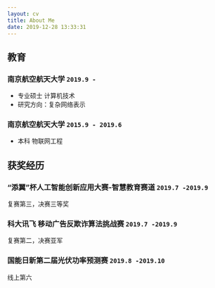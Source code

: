 ```yaml
---
layout: cv
title: About Me
date: 2019-12-28 13:33:31
---
```

## 教育

### **南京航空航天大学** `2019.9 -`

- 专业硕士 计算机技术
- 研究方向：复杂网络表示

### **南京航空航天大学** `2015.9 - 2019.6`

- 本科 物联网工程

## 获奖经历

### **“添翼”杯人工智能创新应用大赛-智慧教育赛道** `2019.7 -2019.9`
复赛第三，决赛三等奖

### **科大讯飞 移动广告反欺诈算法挑战赛** `2019.7 -2019.9`
复赛第二，决赛亚军

### **国能日新第二届光伏功率预测赛** `2019.8 -2019.10`
线上第六